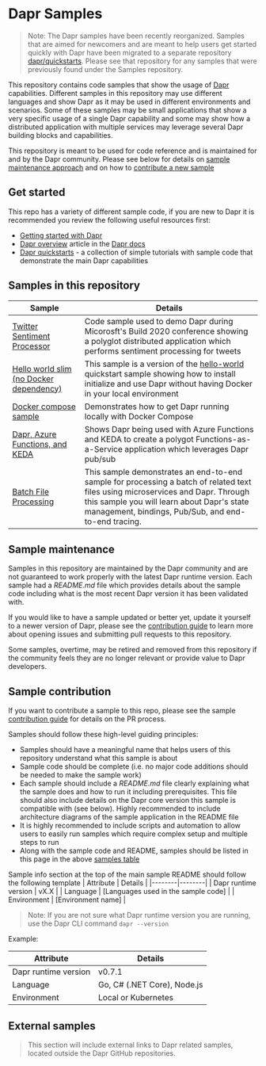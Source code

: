 # Dapr Samples

> Note: The Dapr samples have been recently reorganized. Samples that are aimed for newcomers and are meant to help users get started quickly with Dapr have been migrated to a separate repository [dapr/quickstarts](https://github.com/dapr/quickstarts). Please see that repository for any samples that were previously found under the Samples repository.

This repository contains code samples that show the usage of [Dapr](https://dapr.io/) capabilities. Different samples in this repository may use different languages and show Dapr as it may be used in different environments and scenarios. Some of these samples may be small applications that show a very specific usage of a single Dapr capability and some may show how a distributed application with multiple services may leverage several Dapr building blocks and capabilities.

This repository is meant to be used for code reference and is maintained for and by the Dapr community. Please see below for details on [sample maintenance approach](#sample-maintenance) and on how to [contribute a new sample](#sample-contribution)

## Get started

This repo has a variety of different sample code, if you are new to Dapr it is recommended you review the following useful resources first:

- [Getting started with Dapr](https://github.com/dapr/docs/blob/master/getting-started/README.md)
- [Dapr overview](https://github.com/dapr/docs/blob/master/overview/README.md) article in the [Dapr docs](https://github.com/dapr/docs)
- [Dapr quickstarts](https://github.com/dapr/quickstarts) - a collection of simple tutorials with sample code that demonstrate the main Dapr capabilities

## Samples in this repository

| Sample                                                       | Details                                                                                                                                                                                                                               |
| ------------------------------------------------------------ | ------------------------------------------------------------------------------------------------------------------------------------------------------------------------------------------------------------------------------------- |
| [Twitter Sentiment Processor](./twitter-sentiment-processor) | Code sample used to demo Dapr during Micorosft's Build 2020 conference showing a polyglot distributed application which performs sentiment processing for tweets                                                                      |
| [Hello world slim (no Docker dependency)](./hello-dapr-slim) | This sample is a version of the [hello-world](https://github.com/dapr/quickstarts/tree/master/hello-world) quickstart sample showing how to install initialize and use Dapr without having Docker in your local environment           |
| [Docker compose sample](./hello-docker-compose)              | Demonstrates how to get Dapr running locally with Docker Compose                                                                                                                                                                      |
| [Dapr, Azure Functions, and KEDA](./functions-and-keda)      | Shows Dapr being used with Azure Functions and KEDA to create a polygot Functions-as-a-Service application which leverages Dapr pub/sub                                                                                               |
| [Batch File Processing](./batch-file-processing)             | This sample demonstrates an end-to-end sample for processing a batch of related text files using microservices and Dapr. Through this sample you will learn about Dapr's state management, bindings, Pub/Sub, and end-to-end tracing. |

## Sample maintenance

Samples in this repository are maintained by the Dapr community and are not guaranteed to work properly with the latest Dapr runtime version. Each sample had a _README.md_ file which provides details about the sample code including what is the most recent Dapr version it has been validated with.

If you would like to have a sample updated or better yet, update it yourself to a newer version of Dapr, please see the [contribution guide](./CONTRIBUTING.md) to learn more about opening issues and submitting pull requests to this repository.

Some samples, overtime, may be retired and removed from this repository if the community feels they are no longer relevant or provide value to Dapr developers.

## Sample contribution

If you want to contribute a sample to this repo, please see the sample [contribution guide](./CONTRIBUTING.md) for details on the PR process.

Samples should follow these high-level guiding principles:

- Samples should have a meaningful name that helps users of this repository understand what this sample is about
- Sample code should be complete (i.e. no major code additions should be needed to make the sample work)
- Each sample should include a _README.md_ file clearly explaining what the sample does and how to run it including prerequisites. This file should also include details on the Dapr core version this sample is compatible with (see below). Highly recommended to include architecture diagrams of the sample application in the README file
- It is highly recommended to include scripts and automation to allow users to easily run samples which require complex setup and multiple steps to run
- Along with the sample code and README, samples should be listed in this page in the above [samples table](#samples-in-this-repository)

Sample info section at the top of the main sample README should follow the following template
| Attribute | Details |
|--------|--------|
| Dapr runtime version | vX.X |
| Language | [Languages used in the sample code] |
| Environment | [Environment name] |

> Note: If you are not sure what Dapr runtime version you are running, use the Dapr CLI command `dapr --version`

Example:

| Attribute            | Details                     |
| -------------------- | --------------------------- |
| Dapr runtime version | v0.7.1                      |
| Language             | Go, C# (.NET Core), Node.js |
| Environment          | Local or Kubernetes         |

## External samples

> This section will include external links to Dapr related samples, located outside the Dapr GitHub repositories.
